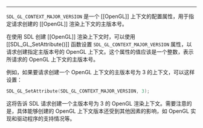 
---
`SDL_GL_CONTEXT_MAJOR_VERSION` 是一个 [[OpenGL]] 上下文的配置属性，用于指定请求创建的 [[OpenGL]] 渲染上下文的主版本号。

在使用 SDL 创建 [[OpenGL]] 渲染上下文时，可以使用 [[SDL_GL_SetAttribute()]] 函数设置 `SDL_GL_CONTEXT_MAJOR_VERSION` 属性，以请求创建指定主版本号的 OpenGL 上下文。这个属性的值应该是一个整数，表示所请求的 OpenGL 上下文的主版本号。

例如，如果要请求创建一个 OpenGL 上下文的主版本号为 3 的上下文，可以这样设置：
```c
SDL_GL_SetAttribute(SDL_GL_CONTEXT_MAJOR_VERSION, 3);
```
这将告诉 SDL 请求创建一个主版本号为 3 的 OpenGL 渲染上下文。需要注意的是，具体能够创建的 OpenGL 上下文版本还受到其他因素的影响，如 OpenGL 实现和驱动程序的支持情况等。